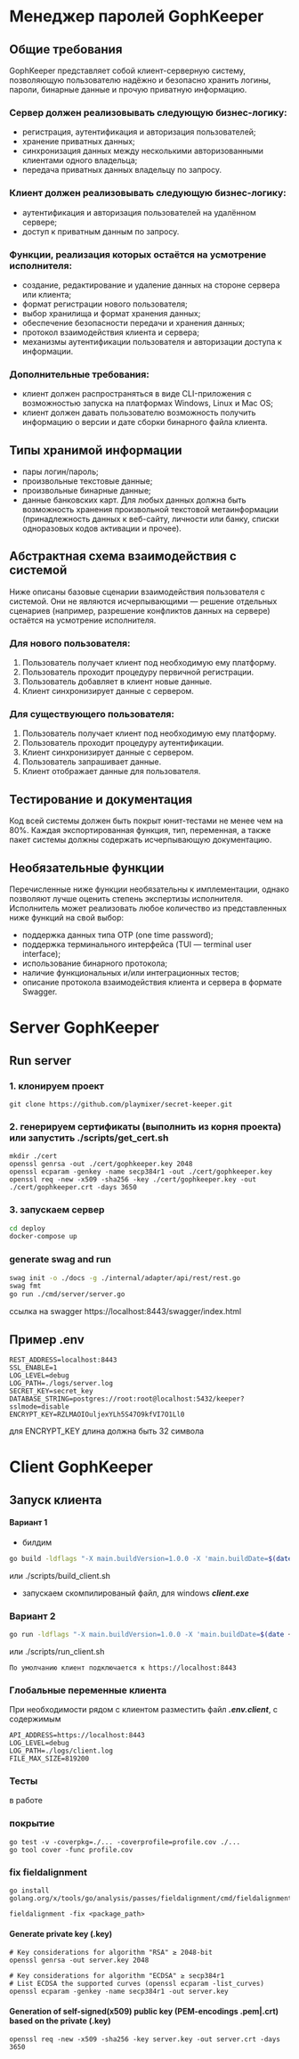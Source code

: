 # Менеджер паролей GophKeeper
## Общие требования
GophKeeper представляет собой клиент-серверную систему, позволяющую пользователю надёжно и безопасно хранить логины, пароли, бинарные данные и прочую приватную информацию.


### Сервер должен реализовывать следующую бизнес-логику:
* регистрация, аутентификация и авторизация пользователей;
* хранение приватных данных;
* синхронизация данных между несколькими авторизованными клиентами одного владельца;
* передача приватных данных владельцу по запросу.
### Клиент должен реализовывать следующую бизнес-логику:
* аутентификация и авторизация пользователей на удалённом сервере;
* доступ к приватным данным по запросу.
### Функции, реализация которых остаётся на усмотрение исполнителя:
* создание, редактирование и удаление данных на стороне сервера или клиента;
* формат регистрации нового пользователя;
* выбор хранилища и формат хранения данных;
* обеспечение безопасности передачи и хранения данных;
* протокол взаимодействия клиента и сервера;
* механизмы аутентификации пользователя и авторизации доступа к информации.
### Дополнительные требования:
* клиент должен распространяться в виде CLI-приложения с возможностью запуска на платформах Windows, Linux и Mac OS;
* клиент должен давать пользователю возможность получить информацию о версии и дате сборки бинарного файла клиента.
## Типы хранимой информации
* пары логин/пароль;
* произвольные текстовые данные;
* произвольные бинарные данные;
* данные банковских карт.
Для любых данных должна быть возможность хранения произвольной текстовой метаинформации (принадлежность данных к веб-сайту, личности или банку, списки одноразовых кодов активации и прочее).
## Абстрактная схема взаимодействия с системой
Ниже описаны базовые сценарии взаимодействия пользователя с системой. Они не являются исчерпывающими — решение отдельных сценариев (например, разрешение конфликтов данных на сервере) остаётся на усмотрение исполнителя.
### Для нового пользователя:
1. Пользователь получает клиент под необходимую ему платформу.
2. Пользователь проходит процедуру первичной регистрации.
3. Пользователь добавляет в клиент новые данные.
4. Клиент синхронизирует данные с сервером.
### Для существующего пользователя:
1. Пользователь получает клиент под необходимую ему платформу.
2. Пользователь проходит процедуру аутентификации.
3. Клиент синхронизирует данные с сервером.
4. Пользователь запрашивает данные.
5. Клиент отображает данные для пользователя.
## Тестирование и документация
Код всей системы должен быть покрыт юнит-тестами не менее чем на 80%. Каждая экспортированная функция, тип, переменная, а также пакет системы должны содержать исчерпывающую документацию.
## Необязательные функции
Перечисленные ниже функции необязательны к имплементации, однако позволяют лучше оценить степень экспертизы исполнителя. Исполнитель может реализовать любое количество из представленных ниже функций на свой выбор:
* поддержка данных типа OTP (one time password);
* поддержка терминального интерфейса (TUI — terminal user interface);
* использование бинарного протокола;
* наличие функциональных и/или интеграционных тестов;
* описание протокола взаимодействия клиента и сервера в формате Swagger.



# Server GophKeeper
## Run server

### 1. клонируем проект
```env
git clone https://github.com/playmixer/secret-keeper.git
```
### 2. генерируем сертификаты (выполнить из корня проекта) или запустить ./scripts/get_cert.sh
```env
mkdir ./cert
openssl genrsa -out ./cert/gophkeeper.key 2048
openssl ecparam -genkey -name secp384r1 -out ./cert/gophkeeper.key
openssl req -new -x509 -sha256 -key ./cert/gophkeeper.key -out ./cert/gophkeeper.crt -days 3650
```
### 3. запускаем сервер
```bash
cd deploy
docker-compose up
```
### generate swag and run
```bash
swag init -o ./docs -g ./internal/adapter/api/rest/rest.go
swag fmt
go run ./cmd/server/server.go
```
ссылка на swagger
https://localhost:8443/swagger/index.html

## Пример .env
```env
REST_ADDRESS=localhost:8443
SSL_ENABLE=1
LOG_LEVEL=debug
LOG_PATH=./logs/server.log
SECRET_KEY=secret_key
DATABASE_STRING=postgres://root:root@localhost:5432/keeper?sslmode=disable
ENCRYPT_KEY=RZLMAOIOuljexYLh5S47O9kfVI7O1Ll0
```
для ENCRYPT_KEY длина должна быть 32 символа

# Client GophKeeper
## Запуск клиента
#### Вариант 1
* билдим
```bash
go build -ldflags "-X main.buildVersion=1.0.0 -X 'main.buildDate=$(date +'%Y/%m/%d %H:%M:%S')' -X 'main.buildCommit=$(git show --oneline -s)'" ./cmd/client/client.go
```
или ./scripts/build_client.sh
* запускаем скомпилированый файл, для windows ***client.exe***

### Вариант 2
```bash
go run -ldflags "-X main.buildVersion=1.0.0 -X 'main.buildDate=$(date +'%Y/%m/%d %H:%M:%S')' -X 'main.buildCommit=$(git show --oneline -s)'" ./cmd/client/client.go
```
или ./scripts/run_client.sh

```text
По умолчанию клиент подключается к https://localhost:8443
```

### Глобальные переменные клиента
При необходимости рядом с клиентом разместить файл ***.env.client***, 
с содержимым
```env
API_ADDRESS=https://localhost:8443
LOG_LEVEL=debug
LOG_PATH=./logs/client.log
FILE_MAX_SIZE=819200
```

### Тесты
в работе
### покрытие
```shel
go test -v -coverpkg=./... -coverprofile=profile.cov ./...
go tool cover -func profile.cov
```



### fix fieldalignment
```
go install golang.org/x/tools/go/analysis/passes/fieldalignment/cmd/fieldalignment@latest
```
```
fieldalignment -fix <package_path>
```


#### Generate private key (.key)
```
# Key considerations for algorithm "RSA" ≥ 2048-bit
openssl genrsa -out server.key 2048

# Key considerations for algorithm "ECDSA" ≥ secp384r1
# List ECDSA the supported curves (openssl ecparam -list_curves)
openssl ecparam -genkey -name secp384r1 -out server.key
```
#### Generation of self-signed(x509) public key (PEM-encodings .pem|.crt) based on the private (.key)
```
openssl req -new -x509 -sha256 -key server.key -out server.crt -days 3650
```